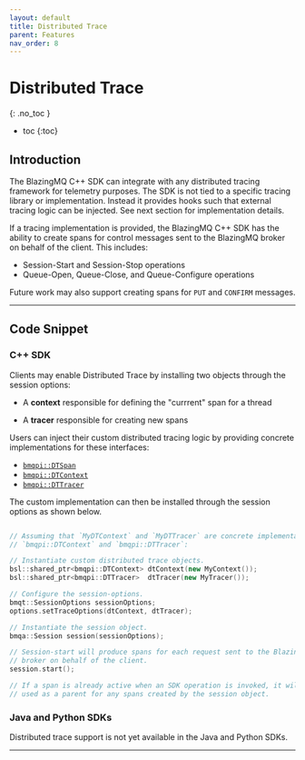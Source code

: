 ```yaml
---
layout: default
title: Distributed Trace
parent: Features
nav_order: 8
---
```


# Distributed Trace
{: .no_toc }

* toc
{:toc}

## Introduction

The BlazingMQ C++ SDK can integrate with any distributed tracing framework for
telemetry purposes.  The SDK is not tied to a specific tracing library or
implementation.  Instead it provides hooks such that external tracing logic can
be injected.  See next section for implementation details.

If a tracing implementation is provided, the BlazingMQ C++ SDK has the ability
to create spans for control messages sent to the BlazingMQ broker on behalf of
the client.  This includes:

* Session-Start and Session-Stop operations
* Queue-Open, Queue-Close, and Queue-Configure operations

Future work may also support creating spans for `PUT` and `CONFIRM` messages.

---

## Code Snippet

### C++ SDK

Clients may enable Distributed Trace by installing two objects through the
session options:

- A **context** responsible for defining the "currrent" span for a thread

- A **tracer** responsible for creating new spans

Users can inject their custom distributed tracing logic by providing concrete
implementations for these interfaces:

- [`bmqpi::DTSpan`](../../apidocs/cpp_apidocs/group__bmqpi__dtspan.html)
- [`bmqpi::DTContext`](../../apidocs/cpp_apidocs/group__bmqpi__dtcontext.html)
- [`bmqpi::DTTracer`](../../apidocs/cpp_apidocs/group__bmqpi__dttracer.html)

The custom implementation can then be installed through the session options as
shown below.

```cpp

// Assuming that `MyDTContext` and `MyDTTracer` are concrete implementations of
// `bmqpi::DTContext` and `bmqpi::DTTracer`:

// Instantiate custom distributed trace objects.
bsl::shared_ptr<bmqpi::DTContext> dtContext(new MyContext());
bsl::shared_ptr<bmqpi::DTTracer>  dtTracer(new MyTracer());

// Configure the session-options.
bmqt::SessionOptions sessionOptions;
options.setTraceOptions(dtContext, dtTracer);

// Instantiate the session object.
bmqa::Session session(sessionOptions);

// Session-start will produce spans for each request sent to the BlazingMQ
// broker on behalf of the client.
session.start();

// If a span is already active when an SDK operation is invoked, it will be
// used as a parent for any spans created by the session object.

```

### Java and Python SDKs

Distributed trace support is not yet available in the Java and Python SDKs.

---
